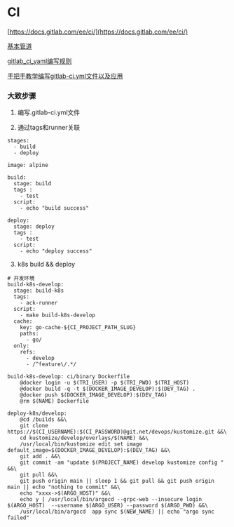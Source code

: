 # CI

[https://docs.gitlab.com/ee/ci/](https://docs.gitlab.com/ee/ci/)

[基本管道](https://docs.gitlab.com/ee/ci/pipelines/pipeline_architectures.html#basic-pipelines)

[gitlab_ci_yaml编写规则](https://docs.gitlab.cn/jh/ci/yaml/gitlab_ci_yaml.html)

[手把手教学编写gitlab-ci.yml文件以及应用](https://blog.csdn.net/qq_27759825/article/details/124691745)


### 大致步骤

1. 编写.gitlab-ci.yml文件

2. 通过tags和runner关联

```
stages:
  - build
  - deploy

image: alpine

build:
  stage: build
  tags :
    - test
  script:
    - echo "build success"

deploy:
  stage: deploy
  tags :
    - test
  script:
    - echo "deploy success"
```

3. k8s build && deploy
```
# 开发环境
build-k8s-develop:
  stage: build-k8s
  tags:
    - ack-runner
  script:
    - make build-k8s-develop
  cache:
    key: go-cache-${CI_PROJECT_PATH_SLUG}
    paths:
      - go/
  only:
    refs:
      - develop
      - /^feature\/.*/
```

```
build-k8s-develop: ci/binary Dockerfile
	@docker login -u $(TRI_USER) -p $(TRI_PWD) $(TRI_HOST)
	@docker build -q -t $(DOCKER_IMAGE_DEVELOP):$(DEV_TAG) .
	@docker push $(DOCKER_IMAGE_DEVELOP):$(DEV_TAG)
	@rm $(NAME) Dockerfile
```

```
deploy-k8s/develop:
	@cd /builds &&\
	git clone https://$(CI_USERNAME):$(CI_PASSWORD)@git.net/devops/kustomize.git &&\
	cd kustomize/develop/overlays/$(NAME) &&\
	/usr/local/bin/kustomize edit set image default_image=$(DOCKER_IMAGE_DEVELOP):$(DEV_TAG) &&\
	git add . &&\
	git commit -am "update $(PROJECT_NAME) develop kustomize config " &&\
	git pull &&\
	git push origin main || sleep 1 && git pull && git push origin main || echo "nothing to commit" &&\
	echo "xxxx->$(ARGO_HOST)" &&\
	echo y | /usr/local/bin/argocd --grpc-web --insecure login $(ARGO_HOST)  --username $(ARGO_USER) --password $(ARGO_PWD) &&\
	/usr/local/bin/argocd  app sync $(NEW_NAME) || echo "argo sync failed"
```

